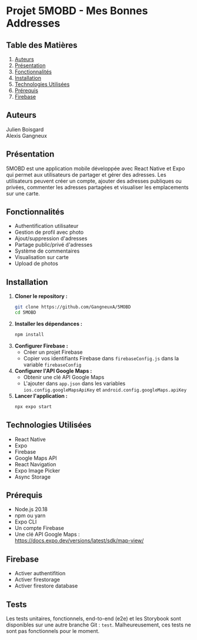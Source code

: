 # Projet 5MOBD - Mes Bonnes Addresses

## Table des Matières
1. [Auteurs](#auteurs)
2. [Présentation](#présentation)
3. [Fonctionnalités](#fonctionnalités)
4. [Installation](#installation)
5. [Technologies Utilisées](#technologies-utilisées)
6. [Prérequis](#prérequis)
6. [Firebase](#firebase)

## Auteurs
Julien Boisgard  
Alexis Gangneux

## Présentation
5MOBD est une application mobile développée avec React Native et Expo qui permet aux utilisateurs de partager et gérer des adresses. Les utilisateurs peuvent créer un compte, ajouter des adresses publiques ou privées, commenter les adresses partagées et visualiser les emplacements sur une carte.

## Fonctionnalités
- Authentification utilisateur
- Gestion de profil avec photo
- Ajout/suppression d'adresses
- Partage public/privé d'adresses
- Système de commentaires
- Visualisation sur carte
- Upload de photos

## Installation
1. **Cloner le repository :**
    ```bash
    git clone https://github.com/GangneuxA/5MOBD 
    cd 5MOBD
    ```
2. **Installer les dépendances :**
    ```bash
    npm install
    ```
3. **Configurer Firebase :**
    - Créer un projet Firebase
    - Copier vos identifiants Firebase dans `firebaseConfig.js` dans la variable `firebaseConfig`
4. **Configurer l'API Google Maps :**
    - Obtenir une clé API Google Maps
    - L'ajouter dans `app.json` dans les variables `ios.config.googleMapsApiKey` et `android.config.googleMaps.apiKey`
5. **Lancer l'application :**
    ```bash
    npx expo start
    ```

## Technologies Utilisées
- React Native
- Expo
- Firebase
- Google Maps API
- React Navigation
- Expo Image Picker
- Async Storage

## Prérequis
- Node.js 20.18
- npm ou yarn
- Expo CLI
- Un compte Firebase
- Une clé API Google Maps : https://docs.expo.dev/versions/latest/sdk/map-view/ 


## Firebase
- Activer authentifition
- Activer firestorage
- Activer firestore database

## Tests
Les tests unitaires, fonctionnels, end-to-end (e2e) et les Storybook sont disponibles sur une autre branche Git : `test`. 
Malheureusement, ces tests ne sont pas fonctionnels pour le moment.
